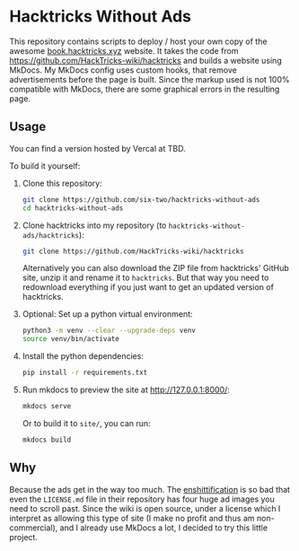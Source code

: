 # Hacktricks Without Ads

This repository contains scripts to deploy / host your own copy of the awesome [book.hacktricks.xyz](https://book.hacktricks.xyz/) website.
It takes the code from <https://github.com/HackTricks-wiki/hacktricks> and builds a website using MkDocs.
My MkDocs config uses custom hooks, that remove advertisements before the page is built.
Since the markup used is not 100% compatible with MkDocs, there are some graphical errors in the resulting page.

<!-- Also added is a search function (@TODO). -->

## Usage

You can find a version hosted by Vercal at TBD.

To build it yourself:

1. Clone this repository:
    ```bash
    git clone https://github.com/six-two/hacktricks-without-ads
    cd hacktricks-without-ads
    ```
2. Clone hacktricks into my repository (to `hacktricks-without-ads/hacktricks`):
    ```bash
    git clone https://github.com/HackTricks-wiki/hacktricks
    ```

    Alternatively you can also download the ZIP file from hacktricks' GitHub site, unzip it and rename it to `hacktricks`.
    But that way you need to redownload everything if you just want to get an updated version of hacktricks.
3. Optional: Set up a python virtual environment:
    ```bash
    python3 -m venv --clear --upgrade-deps venv
    source venv/bin/activate
    ```
4. Install the python dependencies:
    ```bash
    pip install -r requirements.txt
    ```
5. Run mkdocs to preview the site at <http://127.0.0.1:8000/>:
    ```bash
    mkdocs serve
    ```

    Or to build it to `site/`, you can run:
    ```bash
    mkdocs build
    ```

## Why

Because the ads get in the way too much.
The [enshittification](https://en.wikipedia.org/wiki/Enshittification) is so bad that even the `LICENSE.md` file in their repository has four huge ad images you need to scroll past.
Since the wiki is open source, under a license which I interpret as allowing this type of site (I make no profit and thus am non-commercial), and I already use MkDocs a lot, I decided to try this little project.
